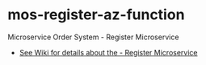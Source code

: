 # mos-register-az-function
Microservice Order System - Register Microservice
 
- [See Wiki for details about the - Register Microservice](https://github.com/HammerheadShark666/mos-register-az-function/wiki)
